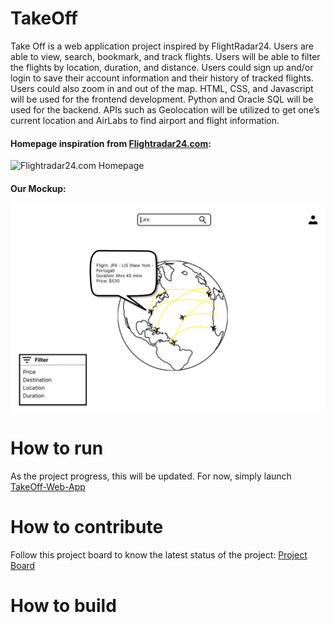 # TakeOff
Take Off is a web application project inspired by FlightRadar24. Users are able to view, search, bookmark, and track flights. Users will be able to filter the flights by location, duration, and distance. Users could sign up and/or login to save their account information and their history of tracked flights. Users could also zoom in and out of the map. HTML, CSS, and Javascript will be used for the frontend development. Python and Oracle SQL will be used for the backend. APIs such as Geolocation will be utilized to get one’s current location and AirLabs to find airport and flight information.

#### Homepage inspiration from [Flightradar24.com]([https://flightradar24.com]):
![Flightradar24.com Homepage](Flightradar24.png)

#### Our Mockup:
![Take-Off Mock up](Take-Off_Mock_Up.png)

# How to run
As the project progress, this will be updated. For now, simply launch [TakeOff-Web-App]([https://cis3296f23.github.io/TakeOff-Web-App/]) 

# How to contribute
Follow this project board to know the latest status of the project: [Project Board]([https://github.com/orgs/cis3296f23/projects/130/views/1])

# How to build 
